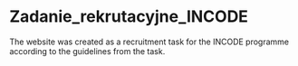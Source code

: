 # Zadanie_rekrutacyjne_INCODE
The website was created as a recruitment task for the INCODE programme according to the guidelines from the task.
